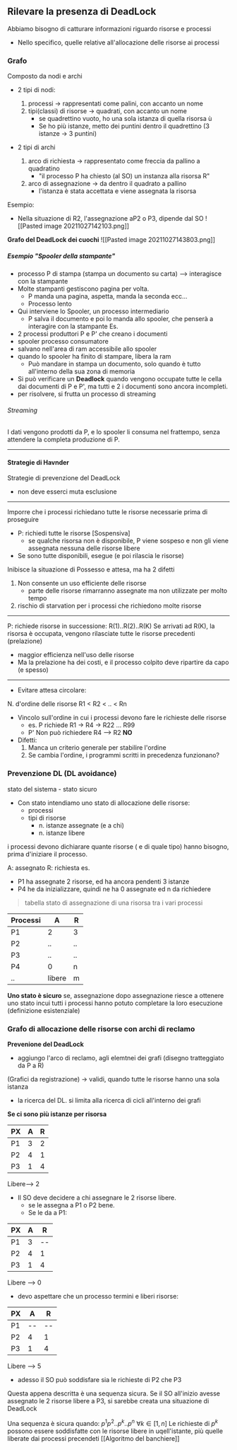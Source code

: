 ## Rilevare la presenza di DeadLock
Abbiamo bisogno di catturare informazioni riguardo risorse e processi
- Nello specifico, quelle relative all'allocazione delle risorse ai processi

### Grafo
 Composto da nodi e archi
 - 2 tipi di nodi:
 	1. processi -> rappresentati come palini, con accanto un nome
 	2. tipi(classi) di risorse -> quadrati, con accanto un nome
 		- se quadrettino vuoto, ho una sola istanza di quella risorsa ù
 		- Se ho più istanze, metto dei puntini dentro il quadrettino (3 istanze -> 3 puntini)

- 2 tipi di archi
	1. arco di richiesta -> rappresentato come freccia da pallino a quadratino
		- "il processo P ha chiesto (al SO) un instanza alla risorsa R"
	1. arco di assegnazione -> da dentro il quadrato a pallino   
		- l'istanza è stata accettata e viene assegnata la risorsa

Esempio:
- Nella situazione di R2, l'assegnazione aP2 o P3, dipende dal SO
![[Pasted image 20211027142103.png]]


**Grafo del DeadLock dei cuochi**
![[Pasted image 20211027143803.png]]

##### Esempio "Spooler della stampante"
- processo P di stampa (stampa un documento su carta) --> interagisce con la stampante
- Molte stampanti gestiscono  pagina per volta.
	- P manda una pagina, aspetta, manda la seconda ecc...
	-  Processo lento
- Qui interviene lo Spooler, un processo intermediario
	- P salva il documento e poi lo manda allo spooler, che penserà a interagire con la stampante
Es.
- 2 processi produttori P e P' che creano i documenti
- spooler processo consumatore
- salvano nell'area di ram accessibile allo spooler
- quando lo spooler ha finito di stampare, libera la ram
	- Può mandare in stampa un documento, solo quando è tutto all'interno della sua zona di memoria
- Si può verificare  un **Deadlock** quando vengono occupate tutte le cella dai documenti di P e P', ma tutti e 2 i documenti sono ancora incompleti.
- per risolvere, si frutta un processo di streaming
###### Streaming
I dati vengono prodotti da P, e lo spooler li consuma nel frattempo, senza attendere la completa produzione di P.

---
#### Strategie di Havnder
Strategie di prevenzione del DeadLock
- non deve esserci muta esclusione

---
Imporre che i processi richiedano tutte le risorse necessarie prima di proseguire
- P: richiedi tutte le risorse \[Sospensiva\]
	- se qualche risorsa non è disponibile, P viene sospeso e non gli viene assegnata nessuna delle risorse libere 
- Se sono tutte disponibili, esegue (e poi rilascia le risorse) 

Inibisce la situazione di Possesso e attesa, ma ha 2 difetti
1. Non consente un uso efficiente delle risorse
	- parte delle risorse rimarranno assegnate ma non utilizzate per molto tempo
2. rischio di starvation per i processi che richiedono molte risorse  
---
P: richiede risorse in successione:
R(1)..R(2)..R(K)
Se arrivati ad R(K), la risorsa è occupata, vengono rilasciate tutte le risorse precedenti (prelazione)
- maggior efficienza nell'uso delle risorse
- Ma la prelazione ha dei costi, e il processo colpito deve ripartire da capo (e spesso)
---
- Evitare attesa circolare:

N. d'ordine delle risorse R1 < R2 < .. < Rn
- Vincolo sull'ordine in cui i processi devono fare le richieste delle risorse
	- es. P richiede R1 -> R4 -> R22 ... R99 
	- P' Non può richiedere R4 --> R2 **NO** 
-  Difetti:
	1. Manca un criterio generale per stabilire l'ordine
	2. Se cambia l'ordine, i programmi scritti in precedenza funzionano?

### Prevenzione DL (DL avoidance)
stato del sistema - stato sicuro
- Con stato intendiamo uno stato di allocazione delle risorse:
	- processi
	- tipi di risorse
		- n. istanze assegnate (e a chi)
		- n. istanze libere  

i processi devono dichiarare quante risorse ( e di quale tipo) hanno bisogno, prima d'iniziare il processo.

A: assegnato
R: richiesta
es. 
- P1 ha assegnate 2 risorse, ed ha ancora pendenti 3 istanze
- P4 he da inizializzare, quindi ne ha 0 assegnate ed n da richiedere
> tabella stato di assegnazione di una risorsa tra i vari processi

| Processi | A      | R   |
| -------- | ------ | --- |
| P1       | 2      | 3   |
| P2       | ..     | ..  |
| P3       | ..     | ..  |
| P4       | 0      | n   |
| ..       | libere | m   | 
	
**Uno stato è sicuro** se, assegnazione dopo assegnazione riesce a ottenere uno stato incui tutti i processi hanno potuto completare la loro esecuzione (definizione esistenziale)

### Grafo di allocazione delle risorse con archi di reclamo
**Prevenione del DeadLock**

- aggiungo l'arco di reclamo, agli elemtnei dei grafi (disegno tratteggiato da P a R)

(Grafici da registrazione)
 -> validi, quando tutte le risorse hanno una sola istanza
 - la ricerca del DL. si limita alla ricerca di cicli all'interno dei grafi

**Se ci sono più istanze per risorsa**

| PX  | A   | R   |
| --- | --- | --- |
| P1  | 3   | 2   |
| P2  | 4   | 1   |
| P3  | 1   | 4   |
Libere--> 2

- Il SO deve decidere a chi assegnare le 2 risorse libere.
	- se le assegna a P1 o P2 bene.
	- Se le da a P1:


| PX  | A   | R   |
| --- | --- | --- |
| P1  | 3   | --   |
| P2  | 4   | 1   |
| P3  | 1   | 4   |
Libere --> 0
- devo aspettare che un processo termini e liberi risorse:

| PX  | A   | R   |
| --- | --- | --- |
| P1  | --  | --  |
| P2  | 4   | 1   |
| P3  | 1   | 4   |
Libere --> 5
- adesso il SO può soddisfare sia le richieste di P2 che P3

Questa appena descritta è una sequenza sicura.
Se il SO all'inizio avesse assegnato le 2 risorse libere a P3, si sarebbe creata una situazione di DeadLock

Una sequenza è sicura quando: $p^1p^2..p^k..p^n$ $\forall k \in [1,n]$
Le richieste di $p^k$ possono essere soddisfatte con le risorse libere in uqell'istante, più quelle liberate dai processi precendeti
[[Algoritmo del banchiere]]
